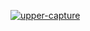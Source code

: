 [![upper-capture](https://github.com/smichaelpd/course-gh-actions/actions/workflows/upper-capture.yml/badge.svg)](https://github.com/smichaelpd/course-gh-actions/actions/workflows/upper-capture.yml)
